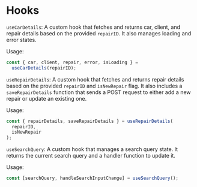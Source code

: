 # Hooks

`useCarDetails`: A custom hook that fetches and returns car, client, and repair details based on the provided `repairID`. It also manages loading and error states.

Usage:

```js
const { car, client, repair, error, isLoading } =
  useCarDetails(repairID);
```

`useRepairDetails`: A custom hook that fetches and returns repair details based on the provided `repairID` and `isNewRepair` flag. It also includes a `saveRepairDetails` function that sends a POST request to either add a new repair or update an existing one.

Usage:

```js
const { repairDetails, saveRepairDetails } = useRepairDetails(
  repairID,
  isNewRepair
);
```

`useSearchQuery`: A custom hook that manages a search query state. It returns the current search query and a handler function to update it.

Usage:

```js
const [searchQuery, handleSearchInputChange] = useSearchQuery();
```
